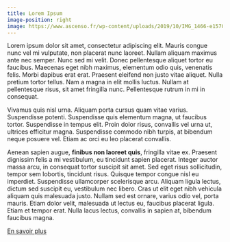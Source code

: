 ```yaml
---
title: Lorem Ipsum
image-position: right
image: https://www.ascenso.fr/wp-content/uploads/2019/10/IMG_1466-e1570385130158-1300x975.jpg
---
```


Lorem ipsum dolor sit amet, consectetur adipiscing elit. Mauris congue nunc vel mi vulputate, non placerat nunc laoreet. Nullam aliquam maximus ante nec semper. Nunc sed mi velit. Donec pellentesque aliquet tortor eu faucibus. Maecenas eget nibh maximus, elementum odio quis, venenatis felis. Morbi dapibus erat erat. Praesent eleifend non justo vitae aliquet. Nulla pretium tortor tellus. Nam a magna in elit mollis luctus. Nullam at pellentesque risus, sit amet fringilla nunc. Pellentesque rutrum in mi in consequat.

Vivamus quis nisl urna. Aliquam porta cursus quam vitae varius. Suspendisse potenti. Suspendisse quis elementum magna, ut faucibus tortor. Suspendisse in tempus elit. Proin dolor risus, convallis vel urna ut, ultrices efficitur magna. Suspendisse commodo nibh turpis, at bibendum neque posuere vel. Etiam ac orci eu leo placerat convallis.

Aenean sapien augue, **finibus non laoreet quis**, fringilla vitae ex. Praesent dignissim felis a mi vestibulum, eu tincidunt sapien placerat. Integer auctor massa arcu, in consequat tortor suscipit sit amet. Sed eget risus sollicitudin, tempor sem lobortis, tincidunt risus. Quisque tempor congue nisl eu imperdiet. Suspendisse ullamcorper scelerisque arcu. Aliquam ligula lectus, dictum sed suscipit eu, vestibulum nec libero. Cras ut elit eget nibh vehicula aliquam quis malesuada justo. Nullam sed est ornare, varius odio vel, porta mauris. Etiam dolor velit, malesuada ut lectus eu, faucibus placerat ligula. Etiam et tempor erat. Nulla lacus lectus, convallis in sapien at, bibendum faucibus magna. 

<a class="btn btn-primary" href="/index.php/amenagement-de-jardin">En savoir plus</a>

